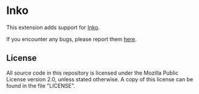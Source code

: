 # Inko

This extension adds support for [Inko](https://inko-lang.org/).

If you encounter any bugs, please report them
[here](https://gitlab.com/inko-lang/vscode).

## License

All source code in this repository is licensed under the Mozilla Public License
version 2.0, unless stated otherwise. A copy of this license can be found in the
file "LICENSE".

